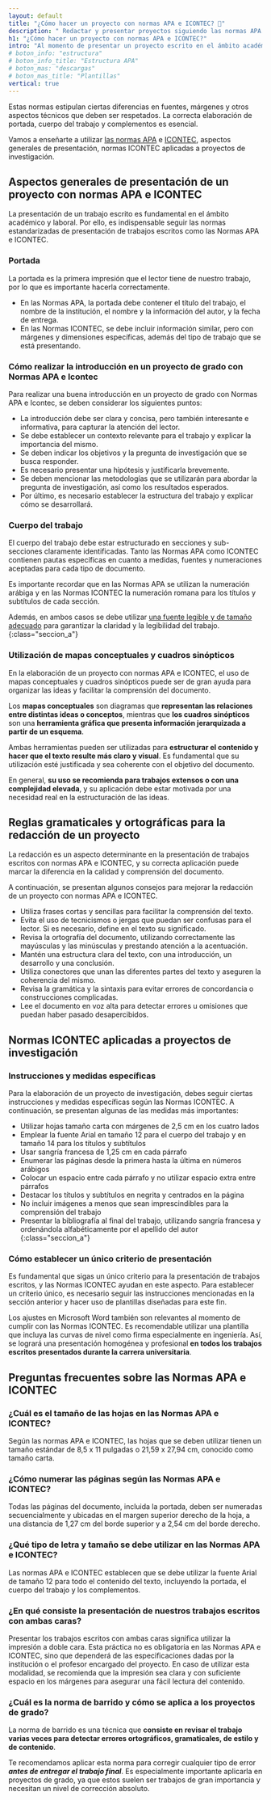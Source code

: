 ```yaml
---
layout: default
title: "¿Cómo hacer un proyecto con normas APA e ICONTEC? 📑"
description: " Redactar y presentar proyectos siguiendo las normas APA e Icontec | Pautas para estructurar y citar correctamente tus proyectos, garantizando su presentación."
h1: "¿Cómo hacer un proyecto con normas APA e ICONTEC?"
intro: "Al momento de presentar un proyecto escrito en el ámbito académico y laboral, es fundamental seguir las normas estandarizadas de presentación, como las normas APA e ICONTEC."
# boton_info: "estructura"
# boton_info_title: "Estructura APA"
# boton_mas: "descargas"
# boton_mas_title: "Plantillas"
vertical: true
---
```

Estas normas estipulan ciertas diferencias en fuentes, márgenes y otros aspectos técnicos que deben ser respetados. La correcta elaboración de portada, cuerpo del trabajo y complementos es esencial.

Vamos a enseñarte a utilizar [las normas APA]({{'normas-apa'|relative_url}} "Normas APA") e [ICONTEC]({{'normas-icontec'|relative_url}} "Normas Icontec"), aspectos generales de presentación, normas ICONTEC aplicadas a proyectos de investigación.

## Aspectos generales de presentación de un proyecto con normas APA e ICONTEC

La presentación de un trabajo escrito es fundamental en el ámbito académico y laboral. Por ello, es indispensable seguir las normas estandarizadas de presentación de trabajos escritos como las Normas APA e ICONTEC.

### Portada

La portada es la primera impresión que el lector tiene de nuestro trabajo, por lo que es importante hacerla correctamente.

* En las Normas APA, la portada debe contener el título del trabajo, el nombre de la institución, el nombre y la información del autor, y la fecha de entrega.
* En las Normas ICONTEC, se debe incluir información similar, pero con márgenes y dimensiones específicas, además del tipo de trabajo que se está presentando.

### Cómo realizar la introducción en un proyecto de grado con Normas APA e Icontec

Para realizar una buena introducción en un proyecto de grado con Normas APA e Icontec, se deben considerar los siguientes puntos:

* La introducción debe ser clara y concisa, pero también interesante e informativa, para capturar la atención del lector.
* Se debe establecer un contexto relevante para el trabajo y explicar la importancia del mismo.
* Se deben indicar los objetivos y la pregunta de investigación que se busca responder.
* Es necesario presentar una hipótesis y justificarla brevemente.
* Se deben mencionar las metodologías que se utilizarán para abordar la pregunta de investigación, así como los resultados esperados.
* Por último, es necesario establecer la estructura del trabajo y explicar cómo se desarrollará.

### Cuerpo del trabajo

El cuerpo del trabajo debe estar estructurado en secciones y sub-secciones claramente identificadas. Tanto las Normas APA como ICONTEC contienen pautas específicas en cuanto a medidas, fuentes y numeraciones aceptadas para cada tipo de documento.

Es importante recordar que en las Normas APA se utilizan la numeración arábiga y en las Normas ICONTEC la numeración romana para los títulos y subtítulos de cada sección.

Además, en ambos casos se debe utilizar [una fuente legible y de tamaño adecuado]({{'textos-y-fuentes-trabajo-escrito'|relative_url}} "Textos o fuentes") para garantizar la claridad y la legibilidad del trabajo.
{:class="seccion_a"}

### Utilización de mapas conceptuales y cuadros sinópticos

En la elaboración de un proyecto con normas APA e ICONTEC, el uso de mapas conceptuales y cuadros sinópticos puede ser de gran ayuda para organizar las ideas y facilitar la comprensión del documento.

Los **mapas conceptuales** son diagramas que **representan las relaciones entre distintas ideas o conceptos**, mientras que **los cuadros sinópticos** son una **herramienta gráfica que presenta información jerarquizada a partir de un esquema**.

Ambas herramientas pueden ser utilizadas para **estructurar el contenido y hacer que el texto resulte más claro y visual**. Es fundamental que su utilización esté justificada y sea coherente con el objetivo del documento.

En general, **su uso se recomienda para trabajos extensos o con una complejidad elevada**, y su aplicación debe estar motivada por una necesidad real en la estructuración de las ideas.

## Reglas gramaticales y ortográficas para la redacción de un proyecto

La redacción es un aspecto determinante en la presentación de trabajos escritos con normas APA e ICONTEC, y su correcta aplicación puede marcar la diferencia en la calidad y comprensión del documento.

A continuación, se presentan algunos consejos para mejorar la redacción de un proyecto con normas APA e ICONTEC.

* Utiliza frases cortas y sencillas para facilitar la comprensión del texto.
* Evita el uso de tecnicismos o jergas que puedan ser confusas para el lector. Si es necesario, define en el texto su significado.
* Revisa la ortografía del documento, utilizando correctamente las mayúsculas y las minúsculas y prestando atención a la acentuación.
* Mantén una estructura clara del texto, con una introducción, un desarrollo y una conclusión.
* Utiliza conectores que unan las diferentes partes del texto y aseguren la coherencia del mismo.
* Revisa la gramática y la sintaxis para evitar errores de concordancia o construcciones complicadas.
* Lee el documento en voz alta para detectar errores u omisiones que puedan haber pasado desapercibidos.

## Normas ICONTEC aplicadas a proyectos de investigación

### Instrucciones y medidas específicas

Para la elaboración de un proyecto de investigación, debes seguir ciertas instrucciones y medidas específicas según las Normas ICONTEC. A continuación, se presentan algunas de las medidas más importantes:

* Utilizar hojas tamaño carta con márgenes de 2,5 cm en los cuatro lados
* Emplear la fuente Arial en tamaño 12 para el cuerpo del trabajo y en tamaño 14 para los títulos y subtítulos
* Usar sangría francesa de 1,25 cm en cada párrafo
* Enumerar las páginas desde la primera hasta la última en números arábigos
* Colocar un espacio entre cada párrafo y no utilizar espacio extra entre párrafos
* Destacar los títulos y subtítulos en negrita y centrados en la página
* No incluir imágenes a menos que sean imprescindibles para la comprensión del trabajo
* Presentar la bibliografía al final del trabajo, utilizando sangría francesa y ordenándola alfabéticamente por el apellido del autor
{:class="seccion_a"}

### Cómo establecer un único criterio de presentación

Es fundamental que sigas un único criterio para la presentación de trabajos escritos, y las Normas ICONTEC ayudan en este aspecto. Para establecer un criterio único, es necesario seguir las instrucciones mencionadas en la sección anterior y hacer uso de plantillas diseñadas para este fin.

Los ajustes en Microsoft Word también son relevantes al momento de cumplir con las Normas ICONTEC. Es recomendable utilizar una plantilla que incluya las curvas de nivel como firma especialmente en ingeniería. Así, se logrará una presentación homogénea y profesional **en todos los trabajos escritos presentados durante la carrera universitaria**.

## Preguntas frecuentes sobre las Normas APA e ICONTEC

### ¿Cuál es el tamaño de las hojas en las Normas APA e ICONTEC?

Según las normas APA e ICONTEC, las hojas que se deben utilizar tienen un tamaño estándar de 8,5 x 11 pulgadas o 21,59 x 27,94 cm, conocido como tamaño carta.

### ¿Cómo numerar las páginas según las Normas APA e ICONTEC?

Todas las páginas del documento, incluida la portada, deben ser numeradas secuencialmente y ubicadas en el margen superior derecho de la hoja, a una distancia de 1,27 cm del borde superior y a 2,54 cm del borde derecho.

### ¿Qué tipo de letra y tamaño se debe utilizar en las Normas APA e ICONTEC?

Las normas APA e ICONTEC establecen que se debe utilizar la fuente Arial de tamaño 12 para todo el contenido del texto, incluyendo la portada, el cuerpo del trabajo y los complementos.

### ¿En qué consiste la presentación de nuestros trabajos escritos con ambas caras?

Presentar los trabajos escritos con ambas caras significa utilizar la impresión a doble cara. Esta práctica no es obligatoria en las Normas APA e ICONTEC, sino que dependerá de las especificaciones dadas por la institución o el profesor encargado del proyecto. En caso de utilizar esta modalidad, se recomienda que la impresión sea clara y con suficiente espacio en los márgenes para asegurar una fácil lectura del contenido.

### ¿Cuál es la norma de barrido y cómo se aplica a los proyectos de grado?

La norma de barrido es una técnica que **consiste en revisar el trabajo varias veces para detectar errores ortográficos, gramaticales, de estilo y de contenido**.

Te recomendamos aplicar esta norma para corregir cualquier tipo de error ***antes de entregar el trabajo final***. Es especialmente importante aplicarla en proyectos de grado, ya que estos suelen ser trabajos de gran importancia y necesitan un nivel de corrección absoluto.
